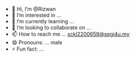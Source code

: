 - 👋 Hi, I’m @Rizwan
- 👀 I’m interested in ... 
- 🌱 I’m currently learning ... 
- 💞️ I’m looking to collaborate on ...
- 📫 How to reach me ... sckl2200659@segi4u.my
- 😄 Pronouns: ... male 
- ⚡ Fun fact: ... 

<!---
Jani12sswwww/Jani12sswwww is a ✨ special ✨ repository because its `README.md` (this file) appears on your GitHub profile.
You can click the Preview link to take a look at your changes.
--->

